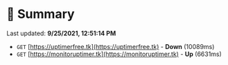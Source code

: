 # 📖 Summary
Last updated: **9/25/2021, 12:51:14 PM**

- `GET` [https://uptimerfree.tk](https://uptimerfree.tk) - **Down** (10089ms)
- `GET` [https://monitoruptimer.tk](https://monitoruptimer.tk) - **Up** (6631ms)
